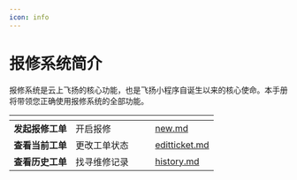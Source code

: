 ```yaml
---
icon: info
---
```


# 报修系统简介

报修系统是云上飞扬的核心功能，也是飞扬小程序自诞生以来的核心使命。本手册将带领您正确使用报修系统的全部功能。

<table data-view="cards"><thead><tr><th></th><th></th><th data-hidden data-card-cover data-type="files"></th><th data-hidden></th><th data-hidden data-card-target data-type="content-ref"></th></tr></thead><tbody><tr><td><strong>发起报修工单</strong></td><td>开启报修</td><td></td><td></td><td><a href="new.md">new.md</a></td></tr><tr><td><strong>查看当前工单</strong></td><td>更改工单状态</td><td></td><td></td><td><a href="editticket.md">editticket.md</a></td></tr><tr><td><strong>查看历史工单</strong></td><td>找寻维修记录</td><td></td><td></td><td><a href="history.md">history.md</a></td></tr></tbody></table>
